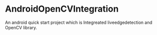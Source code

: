 # AndroidOpenCVIntegration
An android quick start project which is Integreated liveedgedetection and OpenCV library.
